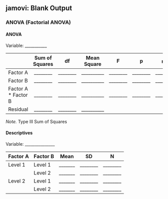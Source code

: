## jamovi: Blank Output

### ANOVA (Factorial ANOVA)

#### ANOVA

Variable: \_\_\_\_\_\_\_\_\_\_\_

||Sum of Squares|df|Mean Square|F|p|η<sup>2</sup>|
| :- | :-: | :-: | :-: | :-: | :-: | :-: |
|Factor A|\_\_\_\_\_\_\_\_|\_\_\_\_\_\_\_\_|\_\_\_\_\_\_\_\_\_\_|\_\_\_\_\_\_\_\_|\_\_\_\_\_\_\_\_|\_\_\_\_\_\_\_\_|
|Factor B|\_\_\_\_\_\_\_\_|\_\_\_\_\_\_\_\_|\_\_\_\_\_\_\_\_\_\_|\_\_\_\_\_\_\_\_|\_\_\_\_\_\_\_\_|\_\_\_\_\_\_\_\_|
|Factor A \* Factor B|\_\_\_\_\_\_\_\_|\_\_\_\_\_\_\_\_|\_\_\_\_\_\_\_\_\_\_|\_\_\_\_\_\_\_\_|\_\_\_\_\_\_\_\_|\_\_\_\_\_\_\_\_|
|Residual|\_\_\_\_\_\_\_\_|\_\_\_\_\_\_\_\_|\_\_\_\_\_\_\_\_\_\_||||

*Note.* Type III Sum of Squares

#### Descriptives

Variable: \_\_\_\_\_\_\_\_\_\_\_\_\_\_\_ 

|Factor A|Factor B|Mean|SD|N|
| :- | :- | :-: | :-: | :-: |
|Level 1|Level 1|\_\_\_\_\_\_\_|\_\_\_\_\_\_\_\_|\_\_\_\_\_\_\_\_|
||Level 2|\_\_\_\_\_\_\_|\_\_\_\_\_\_\_\_|\_\_\_\_\_\_\_\_|
|Level 2|Level 1|\_\_\_\_\_\_\_|\_\_\_\_\_\_\_\_|\_\_\_\_\_\_\_\_|
||Level 2|\_\_\_\_\_\_\_|\_\_\_\_\_\_\_\_|\_\_\_\_\_\_\_\_|

